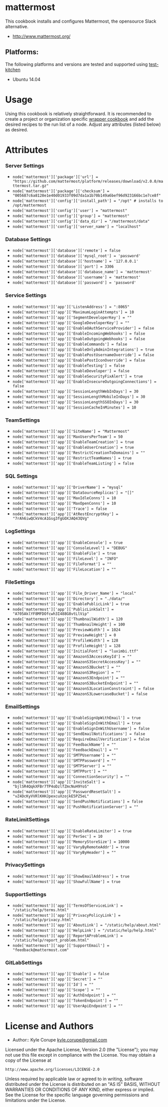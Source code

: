 # mattermost

This cookbook installs and configures Mattermost, the opensource Slack alternative.

* http://www.mattermost.org/


## Platforms:  

The following platforms and versions are tested and supported using [test-kitchen](http://kitchen.ci/)  

* Ubuntu 14.04 

Usage
=====

Using this cookbook is relatively straightforward. It is recommended to create a project or organization specific [wrapper cookbook](https://www.chef.io/blog/2013/12/03/doing-wrapper-cookbooks-right/) and add the desired recipes to the run list of a node. Adjust any attributes (listed below) as desired.

Attributes
==========

### Server Settings
* `node['mattermost']['package']['url'] = "https://github.com/mattermost/platform/releases/download/v2.0.0/mattermost.tar.gz"`
* `node['mattermost']['package']['checksum'] = "005687c6a8128e1e40d01933f09d7da1a1b70b149a6bef96d923166bc1e7ce8f"`
* `node['mattermost']['config']['install_path'] = "/opt" # installs to /opt/mattermost`
* `node['mattermost']['config']['user'] = "mattermost"`
* `node['mattermost']['config']['group'] = "mattermost"`
* `node['mattermost']['config']['data_dir'] = "/mattermost/data"`
* `node['mattermost']['config']['server_name'] = "localhost"` 

### Database Settings
* `node['mattermost']['database']['remote'] = false`
* `node['mattermost']['database']['mysql_root'] = 'password'`
* `node['mattermost']['database']['hostname'] = '127.0.0.1'`
* `node['mattermost']['database']['port'] = 3306`
* `node['mattermost']['database']['database_name'] = 'mattermost'`
* `node['mattermost']['database']['username'] = 'mattermost'`
* `node['mattermost']['database']['password'] = 'password'`

### Service Settings
* `node['mattermost']['app']['ListenAddress'] = ":8065"`
* `node['mattermost']['app']['MaximumLoginAttempts'] = 10`
* `node['mattermost']['app']['SegmentDeveloperKey'] = ""`
* `node['mattermost']['app']['GoogleDeveloperKey'] = ""`
* `node['mattermost']['app']['EnableOAuthServiceProvider'] = false`
* `node['mattermost']['app']['EnableIncomingWebhooks'] = false`
* `node['mattermost']['app']['EnableOutgoingWebhooks'] = false`
* `node['mattermost']['app']['EnableCommands'] = false`
* `node['mattermost']['app']['EnableOnlyAdminIntegrations'] = true`
* `node['mattermost']['app']['EnablePostUsernameOverride'] = false`
* `node['mattermost']['app']['EnablePostIconOverride'] = false`
* `node['mattermost']['app']['EnableTesting'] = false`
* `node['mattermost']['app']['EnableDeveloper'] = false`
* `node['mattermost']['app']['EnableSecurityFixAlert'] = true`
* `node['mattermost']['app']['EnableInsecureOutgoingConnections'] = false`
* `node['mattermost']['app']['SessionLengthWebInDays'] = 30`
* `node['mattermost']['app']['SessionLengthMobileInDays'] = 30`
* `node['mattermost']['app']['SessionLengthSSOInDays'] = 30`
* `node['mattermost']['app']['SessionCacheInMinutes'] = 10`

### TeamSettings
* `node['mattermost']['app']['SiteName'] = "Mattermost"`
* `node['mattermost']['app']['MaxUsersPerTeam'] = 50`
* `node['mattermost']['app']['EnableTeamCreation'] = true`
* `node['mattermost']['app']['EnableUserCreation'] = true`
* `node['mattermost']['app']['RestrictCreationToDomains'] = ""`
* `node['mattermost']['app']['RestrictTeamNames'] = true`
* `node['mattermost']['app']['EnableTeamListing'] = false`

### SQL Settings
* `node['mattermost']['app']['DriverName'] = "mysql"`
* `node['mattermost']['app']['DataSourceReplicas'] = "[]"`
* `node['mattermost']['app']['MaxIdleConns'] = 10`
* `node['mattermost']['app']['MaxOpenConns'] = 10`
* `node['mattermost']['app']['Trace'] = false`
* `node['mattermost']['app']['AtRestEncryptKey'] = "7rAh6iwQCkV4cA1Gsg3fgGOXJAQ43QVg"`

### LogSettings
* `node['mattermost']['app']['EnableConsole'] = true`
* `node['mattermost']['app']['ConsoleLevel'] = "DEBUG"`
* `node['mattermost']['app']['EnableFile'] = true`
* `node['mattermost']['app']['FileLevel'] = "INFO"`
* `node['mattermost']['app']['FileFormat'] = ""`
* `node['mattermost']['app']['FileLocation'] = ""`

### FileSettings
* `node['mattermost']['app']['File_Driver_Name'] = "local"`
* `node['mattermost']['app']['Directory'] = "./data/"`
* `node['mattermost']['app']['EnablePublicLink'] = true`
* `node['mattermost']['app']['PublicLinkSalt'] = "A705AklYF8MFDOfcwh3I488G8vtLlVip"`
* `node['mattermost']['app']['ThumbnailWidth'] = 120`
* `node['mattermost']['app']['ThumbnailHeight'] = 100`
* `node['mattermost']['app']['PreviewWidth'] = 1024`
* `node['mattermost']['app']['PreviewHeight'] = 0`
* `node['mattermost']['app']['ProfileWidth'] = 128`
* `node['mattermost']['app']['ProfileHeight'] = 128`
* `node['mattermost']['app']['InitialFont'] = "luximbi.ttf"`
* `node['mattermost']['app']['AmazonS3AccessKeyId'] = ""`
* `node['mattermost']['app']['AmazonS3SecretAccessKey'] = ""`
* `node['mattermost']['app']['AmazonS3Bucket'] = ""`
* `node['mattermost']['app']['AmazonS3Region'] = ""`
* `node['mattermost']['app']['AmazonS3Endpoint'] = ""`
* `node['mattermost']['app']['AmazonS3BucketEndpoint'] = ""`
* `node['mattermost']['app']['AmazonS3LocationConstraint'] = false`
* `node['mattermost']['app']['AmazonS3LowercaseBucket'] = false`

### EmailSettings
* `node['mattermost']['app']['EnableSignUpWithEmail'] = true`
* `node['mattermost']['app']['EnableSignInWithEmail'] = true`
* `node['mattermost']['app']['EnableSignInWithUsername'] = false`
* `node['mattermost']['app']['SendEmailNotifications'] = false`
* `node['mattermost']['app']['RequireEmailVerification'] = false`
* `node['mattermost']['app']['FeedbackName'] = ""`
* `node['mattermost']['app']['FeedbackEmail'] = ""`
* `node['mattermost']['app']['SMTPUsername'] = ""`
* `node['mattermost']['app']['SMTPPassword'] = ""`
* `node['mattermost']['app']['SMTPServer'] = ""`
* `node['mattermost']['app']['SMTPPort'] = ""`
* `node['mattermost']['app']['ConnectionSecurity'] = ""`
* `node['mattermost']['app']['InviteSalt'] = "bjlSR4QqkXFBr7TP4oDzlfZmcNuH9YoS"`
* `node['mattermost']['app']['PasswordResetSalt'] = "vZ4DcKyVVRlKHHJpexcuXzojkE5PZ5eL"`
* `node['mattermost']['app']['SendPushNotifications'] = false`
* `node['mattermost']['app']['PushNotificationServer'] = ""`

### RateLimitSettings
* `node['mattermost']['app']['EnableRateLimiter'] = true`
* `node['mattermost']['app']['PerSec'] = 10`
* `node['mattermost']['app']['MemoryStoreSize'] = 10000`
* `node['mattermost']['app']['VaryByRemoteAddr'] = true`
* `node['mattermost']['app']['VaryByHeader'] = ""`

### PrivacySettings
* `node['mattermost']['app']['ShowEmailAddress'] = true`
* `node['mattermost']['app']['ShowFullName'] = true`

### SupportSettings
* `node['mattermost']['app']['TermsOfServiceLink'] = "/static/help/terms.html"`
* `node['mattermost']['app']['PrivacyPolicyLink'] = "/static/help/privacy.html"`
* `node['mattermost']['app']['AboutLink'] = "/static/help/about.html"`
* `node['mattermost']['app']['HelpLink'] = "/static/help/help.html"`
* `node['mattermost']['app']['ReportAProblemLink'] = "/static/help/report_problem.html"`
* `node['mattermost']['app']['SupportEmail'] = "feedback@mattermost.com"`

### GitLabSettings
* `node['mattermost']['app']['Enable'] = false`
* `node['mattermost']['app']['Secret'] = ""`
* `node['mattermost']['app']['Id'] = ""`
* `node['mattermost']['app']['Scope'] = ""`
* `node['mattermost']['app']['AuthEndpoint'] = ""`
* `node['mattermost']['app']['TokenEndpoint'] = ""`
* `node['mattermost']['app']['UserApiEndpoint'] = ""`

License and Authors
===================

* Author:: Kyle Corupe <kyle.corupe@gmail.com>

Licensed under the Apache License, Version 2.0 (the "License");
you may not use this file except in compliance with the License.
You may obtain a copy of the License at

    http://www.apache.org/licenses/LICENSE-2.0

Unless required by applicable law or agreed to in writing, software
distributed under the License is distributed on an "AS IS" BASIS,
WITHOUT WARRANTIES OR CONDITIONS OF ANY KIND, either express or implied.
See the License for the specific language governing permissions and
limitations under the License.

